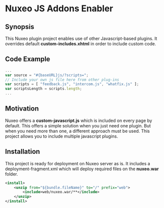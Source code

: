# Nuxeo JS Addons Enabler

## Synopsis

This Nuxeo plugin project enables use of other Javascript-based plugins. It overrides default **custom-includes.xhtml** in order to include custom code.

## Code Example

``` javascript
...
var source = "#{baseURL}js/?scripts=";
// Include your own js file here from other plug-ins
var scripts = [ "feedback.js", "intercom.js", "whatfix.js" ];
var scriptsLength = scripts.length;
...
```

## Motivation

Nuxeo offers a **custom-javascript.js** which is included on every page by default. This offers a simple solution when you just need one plugin. But when you need more than one, a different approach must be used. This project allows you to include multiple javascript plugins.

## Installation

This project is ready for deployment on Nuxeo server as is. It includes a deployment-fragment.xml which will deploy required files on the **nuxeo.war** folder.

``` xml
<install>
	<unzip from="${bundle.fileName}" to="/" prefix="web">
		<include>web/nuxeo.war/**</include>
	</unzip>
</install>
```
